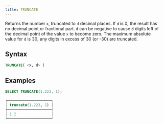 ```yaml
---
title: TRUNCATE
---
```


Returns the number `x`, truncated to `d` decimal places. If `d` is 0, the result has no decimal point or fractional part. `d` can be negative to cause `d` digits left of the decimal point of the value `x` to become zero. The maximum absolute value for `d` is 30; any digits in excess of 30 (or -30) are truncated.

## Syntax

```sql
TRUNCATE( <x, d> )
```

## Examples

```sql
SELECT TRUNCATE(1.223, 1);

┌────────────────────┐
│ truncate(1.223, 1) │
├────────────────────┤
│ 1.2                │
└────────────────────┘
```